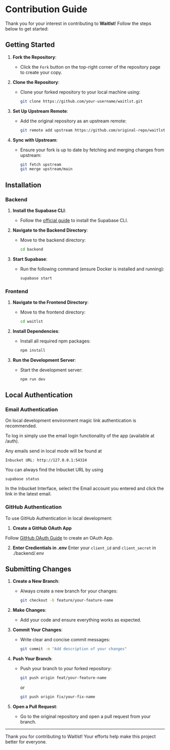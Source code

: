 # Contribution Guide

Thank you for your interest in contributing to **Waitlst**! Follow the steps below to get started:

## Getting Started

1. **Fork the Repository**:
   - Click the `Fork` button on the top-right corner of the repository page to create your copy.

2. **Clone the Repository**:
   - Clone your forked repository to your local machine using:
     ```bash
     git clone https://github.com/your-username/waitlst.git
     ```

3. **Set Up Upstream Remote**:
   - Add the original repository as an upstream remote:
     ```bash
     git remote add upstream https://github.com/original-repo/waitlst.git
     ```

4. **Sync with Upstream**:
   - Ensure your fork is up to date by fetching and merging changes from upstream:
     ```bash
     git fetch upstream
     git merge upstream/main
     ```

## Installation

### Backend

1. **Install the Supabase CLI**:
   - Follow the [official guide](https://supabase.com/docs/guides/cli) to install the Supabase CLI.

2. **Navigate to the Backend Directory**:
   - Move to the backend directory:
     ```bash
     cd backend
     ```

3. **Start Supabase**:
   - Run the following command (ensure Docker is installed and running):
     ```bash
     supabase start
     ```

### Frontend

1. **Navigate to the Frontend Directory**:
   - Move to the frontend directory:
     ```bash
     cd waitlst
     ```

2. **Install Dependencies**:
   - Install all required npm packages:
     ```bash
     npm install
     ```

3. **Run the Development Server**:
   - Start the development server:
     ```bash
     npm run dev
     ```

## Local Authentication

### Email Authentication
On local development environment magic link authentication is recommended.

To log in simply use the email login functionality of the app (available at /auth).

Any emails send in local mode will be found at
```
Inbucket URL: http://127.0.0.1:54324
```

You can always find the Inbucket URL by using
```
supabase status
```

In the Inbucket Interface, select the Email account you entered and click the link in the latest email.

### GitHub Authentication
To use GitHub Authentication in local development:
1.  **Create a GitHub OAuth App**

Follow [GitHub OAuth Guide](https://docs.github.com/en/apps/oauth-apps/building-oauth-apps/creating-an-oauth-app) to create an OAuth App.

2. **Enter Credientials in .env**
Enter your ``client_id`` and ``client_secret`` in ./backend/.env



## Submitting Changes

1. **Create a New Branch**:
   - Always create a new branch for your changes:
     ```bash
     git checkout -b feature/your-feature-name
     ```

2. **Make Changes**:
   - Add your code and ensure everything works as expected.

3. **Commit Your Changes**:
   - Write clear and concise commit messages:
     ```bash
     git commit -m "Add description of your changes"
     ```

4. **Push Your Branch**:
   - Push your branch to your forked repository:
     ```bash
     git push origin feat/your-feature-name
     ```
     or
     ```bash
     git push origin fix/your-fix-name
     ``` 

5. **Open a Pull Request**:
   - Go to the original repository and open a pull request from your branch.

---

Thank you for contributing to Waitlst! Your efforts help make this project better for everyone.

